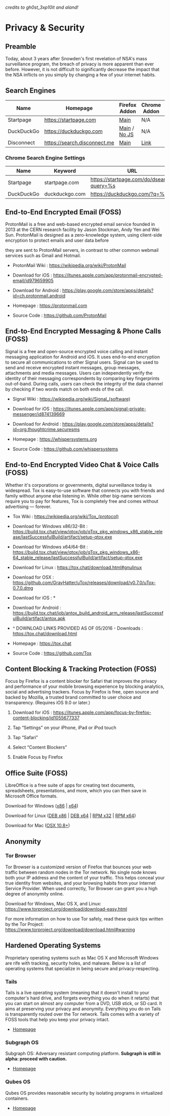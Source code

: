 *credits to gh0st_3xp10it and aland!*

# Privacy & Security

## Preamble

Today, about 3 years after Snowden's first revelation of NSA's mass surveillance program, the breach of privacy is more apparent than ever before. However, it is not difficult to significantly decrease the impact that the NSA inflicts on you simply by changing a few of your internet habits.

## Search Engines

| Name       | Homepage                     | Firefox Addon                                                                   | Chrome Addon | Privacy Policy |
|------------|------------------------------|---------------------------------------------------------------------------------|-----|----------------|
| Startpage  | https://startpage.com        | [Main](https://addons.mozilla.org/firefox/addon/startpage-https-privacy-search) | N/A | [Link](https://startpage.com/eng/privacy-policy.html)
| DuckDuckGo | https://duckduckgo.com       | [Main](https://addons.mozilla.org/firefox/addon/duckduckgo-ssl) / [No JS](https://addons.mozilla.org/firefox/addon/duckduckgo-html) | N/A | [Link](https://duckduckgo.com/privacy)
| Disconnect | https://search.disconnect.me | [Main](https://addons.mozilla.org/en-US/firefox/addon/disconnect-search/) | [Link](https://chrome.google.com/webstore/detail/disconnect-search/hmobfennjmjnkdbklhcnnfbhfibedgkk?hl=en) | [Link](https://disconnect.me/privacy)

### Chrome Search Engine Settings

| Name       | Keyword        | URL                                       |
|------------|----------------|-------------------------------------------|
| Startpage  | startpage.com  | https://startpage.com/do/dsearch?query=%s |
| DuckDuckGo | duckduckgo.com | https://duckduckgo.com/?q=%s              |

## End-to-End Encrypted Email (FOSS)

ProtonMail is a free and web-based encrypted email service founded in 2013 at the CERN research facility by Jason Stockman, Andy Yen and Wei Sun. ProtonMail is designed as a zero-knowledge system, using client-side encryption to protect emails and user data before

they are sent to ProtonMail servers, in contrast to other common webmail services such as Gmail and Hotmail.

- ProtonMail Wiki : https://wikipedia.org/wiki/ProtonMail

- Download for iOS : https://itunes.apple.com/app/protonmail-encrypted-email/id979659905

- Download for Android : https://play.google.com/store/apps/details?id=ch.protonmail.android

- Homepage : https://protonmail.com

- Source Code : https://github.com/ProtonMail

## End-to-End Encrypted Messaging & Phone Calls (FOSS)

Signal is a free and open-source encrypted voice calling and instant messaging application for Android and iOS. It uses end-to-end encryption to secure all communications to other Signal users. Signal can be used to send and receive encrypted instant messages, group messages, attachments and media messages. Users can independently verify the identity of their messaging correspondents by comparing key fingerprints out-of-band. During calls, users can check the integrity of the data channel by checking if two words match on both ends of the call.

- Signal Wiki : https://wikipedia.org/wiki/Signal_(software)

- Download for iOS : https://itunes.apple.com/app/signal-private-messenger/id874139669

- Download for Android : https://play.google.com/store/apps/details?id=org.thoughtcrime.securesms

- Homepage : https://whispersystems.org

- Source Code : https://github.com/whispersystems

## End-to-End Encrypted  Video Chat & Voice Calls (FOSS)

Whether it's corporations or governments, digital surveillance today is widespread. Tox is easy-to-use software that connects you with friends and family without anyone else listening in. While other big-name services require you to pay for features, Tox is completely free and comes without advertising — forever.

- Tox Wiki : https://wikipedia.org/wiki/Tox_(protocol)

- Download for Windows x86/32-Bit : https://build.tox.chat/view/qtox/job/qTox_pkg_windows_x86_stable_release/lastSuccessfulBuild/artifact/setup-qtox.exe

- Download for Windows x64/64-Bit : https://build.tox.chat/view/qtox/job/qTox_pkg_windows_x86-64_stable_release/lastSuccessfulBuild/artifact/setup-qtox.exe

- Download for Linux : https://tox.chat/download.html#gnulinux

- Download for OSX : https://github.com/GrayHatter/uTox/releases/download/v0.7.0/uTox-0.7.0.dmg

- Download for iOS : *

- Download for Android : https://build.tox.chat/job/antox_build_android_arm_release/lastSuccessfulBuild/artifact/antox.apk

- ^ DOWNLOAD LINKS PROVIDED AS OF 05/2016 - Downloads : https://tox.chat/download.html

- Homepage : https://tox.chat

- Source Code : https://github.com/Tox

## Content Blocking & Tracking Protection (FOSS)

Focus by Firefox is a content blocker for Safari that improves the privacy and performance of your mobile browsing experience by blocking analytics, social and advertising trackers. Focus by Firefox is free, open source and backed by Mozilla, a trusted brand committed to user choice and transparency. (Requires iOS 9.0 or later.)

1. Download for iOS : https://itunes.apple.com/app/focus-by-firefox-content-blocking/id1055677337

2. Tap “Settings” on your iPhone, iPad or iPod touch

3. Tap “Safari”

4. Select “Content Blockers”

5. Enable Focus by Firefox

## Office Suite (FOSS)

LibreOffice is a free suite of apps for creating text documents, spreadsheets, presentations, and more, which you can then save in Microsoft Office formats.

Download for Windows ([x86](https://www.libreoffice.org/download/libreoffice-fresh/?type=win-x86) | [x64](https://www.libreoffice.org/download/libreoffice-fresh/?type=win-x86_64))

Download for Linux ([DEB x86](https://www.libreoffice.org/download/libreoffice-fresh/?type=deb-x86) | [DEB x64](https://www.libreoffice.org/download/libreoffice-fresh/?type=deb-x86_64) |
[RPM x32](https://www.libreoffice.org/download/libreoffice-fresh/?type=rpm-x86) | [RPM x64](https://www.libreoffice.org/download/libreoffice-fresh/?type=rpm-x86_64))

Download for Mac ([OSX 10.8+](https://www.libreoffice.org/download/libreoffice-fresh/?type=mac-x86_64))

## Anonymity

### Tor Browser

Tor Browser is a customized version of Firefox that bounces your web traffic between random nodes in the Tor network. No single node knows both your IP address and the content of your traffic. This helps conceal your true identity from websites, and your browsing habits from your Internet Service Provider. When used correctly, Tor Browser can grant you a high degree of anonymity online.

Download for Windows, Mac OS X, and Linux: https://www.torproject.org/download/download-easy.html

For more information on how to use Tor safely, read these quick tips written by the Tor Project: https://www.torproject.org/download/download.html#warning

## Hardened Operating Systems

Proprietary operating systems such as Mac OS X and Microsoft Windows are rife with tracking, security holes, and malware. Below is a list of operating systems that specialize in being secure and privacy-respecting.

### Tails

Tails is a live operating system (meaning that it doesn't install to your computer's hard drive, and forgets everything you do when it retarts) that you can start on almost any computer from a DVD, USB stick, or SD card. It aims at preserving your privacy and anonymity. Everything you do on Tails is transparently routed over the Tor network. Tails comes with a variety of FOSS tools that help you keep your privacy intact.

- [Homepage](https://tails.boum.org/)

### Subgraph OS

Subgraph OS: Adversary resistant computing platform.
**Subgraph is still in alpha: proceed with caution.**

- [Homepage](https://subgraph.com/sgos/)

### Qubes OS

Qubes OS provides reasonable security by isolating programs in virtualized containers.

- [Homepage](https://www.qubes-os.org/)
